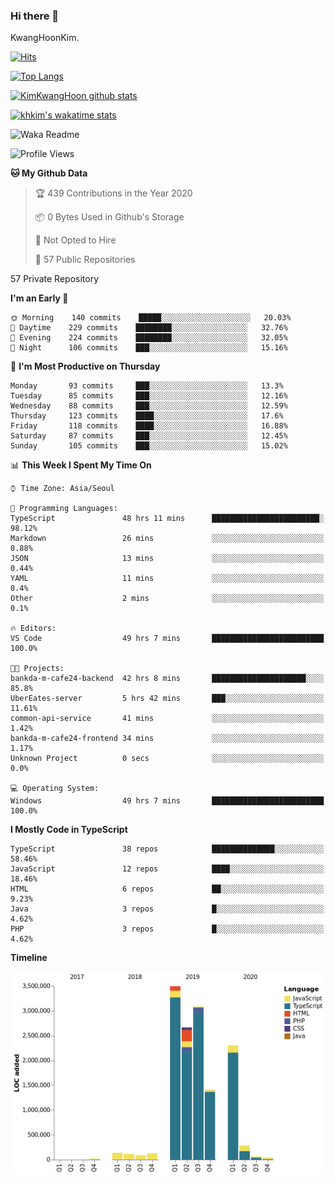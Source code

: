 ### Hi there 👋

KwangHoonKim.

[![Hits](https://hits.seeyoufarm.com/api/count/incr/badge.svg?url=https%3A%2F%2Fgithub.com%2Frhkdgns95)](https://hits.seeyoufarm.com)  

[![Top Langs](https://github-readme-stats.vercel.app/api/top-langs/?username=rhkdgns95&layout=compact)](https://github.com/anuraghazra/github-readme-stats)   

[![KimKwangHoon github stats](https://github-readme-stats.vercel.app/api?username=rhkdgns95&show_icons=true)](https://github.com/anuraghazra/github-readme-stats)  

[![khkim's wakatime stats](https://github-readme-stats.vercel.app/api/wakatime?username=rhkdgns95)](https://github.com/anuraghazra/github-readme-stats)

<!--
**rhkdgns95/rhkdgns95** is a ✨ _special_ ✨ repository because its `README.md` (this file) appears on your GitHub profile.

Here are some ideas to get you started:

- 🔭 I’m currently working on ...
- 🌱 I’m currently learning ...
- 👯 I’m looking to collaborate on ...
- 🤔 I’m looking for help with ...
- 💬 Ask me about ...
- 📫 How to reach me: ...
- 😄 Pronouns: ...
- ⚡ Fun fact: ...
-->



![Waka Readme](https://github.com/rhkdgns95/rhkdgns95/workflows/Waka%20Readme/badge.svg)
<!--START_SECTION:waka-->
![Profile Views](http://img.shields.io/badge/Profile%20Views-1-blue)

**🐱 My Github Data** 

> 🏆 439 Contributions in the Year 2020
 > 
> 📦 0 Bytes Used in Github's Storage 
 > 
> 🚫 Not Opted to Hire
 > 
> 📜 57 Public Repositories 
 > 
57 Private Repository 
 > 
**I'm an Early 🐤** 

```text
🌞 Morning    140 commits    █████░░░░░░░░░░░░░░░░░░░░   20.03% 
🌆 Daytime    229 commits    ████████░░░░░░░░░░░░░░░░░   32.76% 
🌃 Evening    224 commits    ████████░░░░░░░░░░░░░░░░░   32.05% 
🌙 Night      106 commits    ███░░░░░░░░░░░░░░░░░░░░░░   15.16%

```
📅 **I'm Most Productive on Thursday** 

```text
Monday       93 commits     ███░░░░░░░░░░░░░░░░░░░░░░   13.3% 
Tuesday      85 commits     ███░░░░░░░░░░░░░░░░░░░░░░   12.16% 
Wednesday    88 commits     ███░░░░░░░░░░░░░░░░░░░░░░   12.59% 
Thursday     123 commits    ████░░░░░░░░░░░░░░░░░░░░░   17.6% 
Friday       118 commits    ████░░░░░░░░░░░░░░░░░░░░░   16.88% 
Saturday     87 commits     ███░░░░░░░░░░░░░░░░░░░░░░   12.45% 
Sunday       105 commits    ███░░░░░░░░░░░░░░░░░░░░░░   15.02%

```


📊 **This Week I Spent My Time On** 

```text
⌚︎ Time Zone: Asia/Seoul

💬 Programming Languages: 
TypeScript               48 hrs 11 mins      ████████████████████████░   98.12% 
Markdown                 26 mins             ░░░░░░░░░░░░░░░░░░░░░░░░░   0.88% 
JSON                     13 mins             ░░░░░░░░░░░░░░░░░░░░░░░░░   0.44% 
YAML                     11 mins             ░░░░░░░░░░░░░░░░░░░░░░░░░   0.4% 
Other                    2 mins              ░░░░░░░░░░░░░░░░░░░░░░░░░   0.1%

🔥 Editors: 
VS Code                  49 hrs 7 mins       █████████████████████████   100.0%

🐱‍💻 Projects: 
bankda-m-cafe24-backend  42 hrs 8 mins       █████████████████████░░░░   85.8% 
UberEates-server         5 hrs 42 mins       ███░░░░░░░░░░░░░░░░░░░░░░   11.61% 
common-api-service       41 mins             ░░░░░░░░░░░░░░░░░░░░░░░░░   1.42% 
bankda-m-cafe24-frontend 34 mins             ░░░░░░░░░░░░░░░░░░░░░░░░░   1.17% 
Unknown Project          0 secs              ░░░░░░░░░░░░░░░░░░░░░░░░░   0.0%

💻 Operating System: 
Windows                  49 hrs 7 mins       █████████████████████████   100.0%

```

**I Mostly Code in TypeScript** 

```text
TypeScript               38 repos            ██████████████░░░░░░░░░░░   58.46% 
JavaScript               12 repos            ████░░░░░░░░░░░░░░░░░░░░░   18.46% 
HTML                     6 repos             ██░░░░░░░░░░░░░░░░░░░░░░░   9.23% 
Java                     3 repos             █░░░░░░░░░░░░░░░░░░░░░░░░   4.62% 
PHP                      3 repos             █░░░░░░░░░░░░░░░░░░░░░░░░   4.62%

```


**Timeline**

![Chart not found](https://raw.githubusercontent.com/rhkdgns95/rhkdgns95/master/charts/bar_graph.png) 


<!--END_SECTION:waka-->
